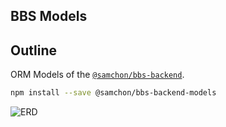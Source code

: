 ## BBS Models
## Outline
ORM Models of the [`@samchon/bbs-backend`](https://github.com/samchon/bbs-backend).

```bash
npm install --save @samchon/bbs-backend-models
```

![ERD](https://github.com/samchon/bbs-backend/raw/master/designs/erd.png)
